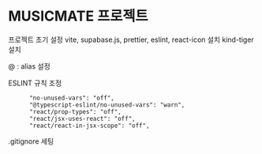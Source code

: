 # MUSICMATE 프로젝트

프로젝트 초기 설정
vite, supabase.js, prettier, eslint, react-icon 설치
kind-tiger 설치

@ : alias 설정

ESLINT 규칙 조정
```
      "no-unused-vars": "off",
      "@typescript-eslint/no-unused-vars": "warn",
      "react/prop-types": "off",
      "react/jsx-uses-react": "off",
      "react/react-in-jsx-scope": "off",
```

.gitignore 세팅